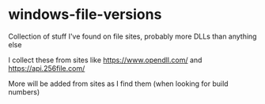 # windows-file-versions
Collection of stuff I've found on file sites, probably more DLLs than anything else

I collect these from sites like https://www.opendll.com/ and https://api.256file.com/

More will be added from sites as I find them (when looking for build numbers)
